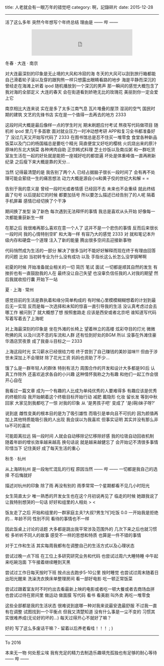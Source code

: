 title: 人老就会有一眼万年的错觉吧
category: 啊，記錄碎片
date: 2015-12-28

---

活了这么多年 突然今年想写个年终总结 理由是 —— 哔 —— 

<!--more-->

<center>
	<iframe frameborder="no" border="0" marginwidth="0" marginheight="0" width=330 height=86 src="http://music.163.com/outchain/player?type=2&id=27591140&auto=1&height=66"></iframe>
</center>

冬春 · 大连 · 南京
 
对大连最深刻的印象是无止境的大风和冷寂的海
冬天的大风可以刮到旅行箱都能自己滑着轮子滚以及穿的跟狗熊一样只想露出眼睛看路的地步
海是平静而深沉的 曾经走在海滩上听着 ipod 随机播放到一个深沉的男声 那一瞬间的感觉大概包含了我对海的全部定义
大连的春天 会在街道看到娇艳无比的玫瑰花 美丽到你一定会爱上它

南京相比大连来说 实在是多了太多江南气息
瓦片堆叠的屋顶 湿润的空气 国民时期的建筑 文艺的先锋书店
实在是一个值得一去再去的地方 2333

这段时间大概是最后像样一点的学生时光 
期末刷题应付考试 熬夜写代码做项目 随机听 ipod 里几千多首歌
面对就业压力一时冲动想考研 APP和复习全书都准备好了 没过几天又开始写代码了 2333
在图书馆总是忍不住买一堆零食 食堂各种新品饭菜以及门口的杨国福总是要吃个精光
简直便宜又好吃的樱桃 火炕烧出来的原汁原味的东北大锅菜 
各种烤肉自助 正宗韩式料理 芝士炒饭以及南瓜粥
和一群吃货室友生活在一起的好处就是能把一座城好吃的都尝遍 坏处是体重峰值一直再刷新纪录 之后瘦下来大概是靠的天分...

当然 记得最清楚的是 我告别了两个人 
已经占据脑子很长一段时间了 会有再不处理可能会萦绕一生的痛苦想法
动力大概是源自小s和黄子佼的世纪大和解 = = 

告别于我的意义是 曾经一段时光或者情感 已经回不去 未来也不会重续 
就此终结 画了句号 以后提起它的时候 都要加括号
所以要怎么描述已经告别了的人呢 隔着手机屏幕 感情已经切换了个干净

期间换了发型 染了新色 
每次遇到无法释怀的事情 我总是喜欢从头开始
好像每一次都能重获新生一样

在那之后 我很难再那么喜欢在意一个人了
这并不是一个悲伤的事情 反而后来很长一段时间 我的心情特别空旷
和大海一样 有容乃大的感觉 2333
对 就和笔记本升级内存和硬盘一个道理 注入了新的能量 腾出很多空间去迎接新事物

代码悄然成为生活的一部分 解决了很多当时不能好好解释而现在终于有理由回答的问题 
比如 当初转专业为什么没有成功 以及 手指长这么长怎么没学钢琴啊

初夏的时候 开始准备就业相关的一切 简历 笔试 面试 一切都是顺其自然的发生 
有挫折也有一直鼓励我的人在 最终没让自己失望 也没辜负信任我的人对我的期望
然后我就收拾行囊 开始下一站

夏 · 上海 · 常州

感觉目前的生活是靠执着和缘分简单构成的 
有时候心里模模糊糊想着的计划到最后无一实现 反而是每一次选择和未知的惊喜一直引导我的生活
没认真考虑过会去哪工作 被问到了 就大概想了想 按照套路走 应该是西安或者北京吧
谁知道写代码写着写着去了上海呢

对上海最深刻的印象是 坐在外滩的长椅上 望着林立的高楼 炫彩夺目的灯光 微微吹拂的风 以及川流不息的车流和人群 还有恰到好处的BGM
所以 没事在外滩住豪华酒店赏夜景 成了我奋斗目标之一 2333

上海这段时光 实习薪水已经很给力啦 终于尝到了自己赚钱的美妙滋味!!!
但由于涉世未深加上不会理财 除了花光工资 妈妈也资助了不少...

饿了么是一群年轻人的群体 特别有活力 周围合作的开发和设计大多都是90后
认真工作除外 还喜欢追求各自的小兴趣 这种情怀我称之为有趣
和他们一起工作会很开心自在

我看过一篇文章 成为一个有趣的人比成为单纯优秀的人要难得多 有趣应该是优秀的终极阶段
我开始朝着这个终极目标开始行动 
减肥 戴隐形 化妆 留长发 
等到中秋回家 大家见到我都吃了一惊 对我的印象 从 '是男孩子吧' 变成了 '是(萌)妹子呀?'

说到底 雌性变美的根本目的是为了吸引雄性 而吸引是单向且不可抗的
因为颜值再加上其他特质能吸引我的人出现 我会误以为我喜欢
但事实证明 其实并没有那么非ta不可的喜欢

可能距离拉远 隔一段时间 人就会自动移除记忆移除好感
我的垃圾自动回收机制 随着年龄的增长效率越来越高
换句话说 就是越来越健忘了 会开始记不清很多事情 
珍惜当下 记住美好 成了每天生活的重心 

秋冬 · 杭州

从上海转杭州 是一段匆忙混乱的行程 原因当然 —— 哔 ——
一切都是我自己的选择 不后悔就好

描述对杭州的印象 除了雨 再没有别的
雨季常常一个星期都看不见几小时阳光

女生简直太少 唯一熟悉的开发女生也在这个月初说再见了
临走的时候 她跟我说了让我特别想哭的一句话 好好和组里的人相处 > <

饭友走了之后 开始和组里的一群家庭主夫?大叔?男生?们吃饭 0.0 一开始我是拒绝的...
年龄不同 性别不同 看待的事情也不一样

因此饭桌上讨论的话题 大多都是跳出我平常涉及范围外的 几次下来之后也就习惯啦 
多听听不同人的故事 感受不一样的思想和特质 也算是一件不错的事情

对于工作和生活 其实每周我都有在调整自己的生活方式以及心理状态

尝试过晚一点下班 在工位上多研究研究业务和代码
也尝试过周六大睡特睡 中午起来吃碗泡面 下午接着继续睡到天黑

尝试过工作日每天按时下班 按点出去跑步5-10公里 按时睡觉
也尝试过周末随着日出阳光醒来 洗澡洗衣换床单整理房间 看一部好电影 吃一顿正常饭菜

尝试过跟着室友时不时约出去看最新上映的电影或者吃一顿大餐或者去商场血拼
也尝试过待在房间里 做运动 做面膜 写代码 看书 看美剧 叫外卖 再吃一堆零食

这些全部都是我的生活状态 很难说到底哪一种对我来说最安逸最舒服 
不过我一直有在调整 试图找到一个平衡点
但我又清楚知道 没有什么事是一尘不变的 
习惯其实很难养成(无论好的坏的...) 每天过得开心不就好了嘛？

好的 写了这么多废话干嘛？- 留着以后养老看哇！！！ ; )

---

To  2016

本来无一物 何处惹尘埃
我有充足的精力去制造乐趣填充孤独也有足够的耐心等待 —— 哔 ——
